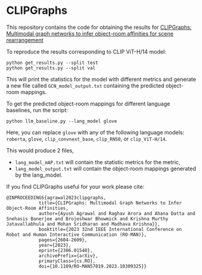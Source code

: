 # CLIPGraphs

This repository contains the code for obtaining the results for [CLIPGraphs: Multimodal graph networks to infer object-room affinities for scene rearrangement](https://clipgraphs.github.io)

To reproduce the results corresponding to CLIP ViT-H/14 model:
```
python get_results.py --split test
python get_results.py --split val
```

This will print the statistics for the model with different metrics and generate a new file called `GCN_model_output.txt` containing the predicted object-room mappings.


To get the predicted object-room mappings for different language baselines, run the script:
```
python llm_baseline.py --lang_model glove
```
Here, you can replace `glove` with any of the following language models: `roberta`, `glove`, `clip_convnext_base`, `clip_RN50`, or `clip_ViT-H/14`.

This would produce 2 files, 
- `lang_model_mAP.txt` will contain the statistic metrics for the metric, 
- `lang_model_output.txt` will contain the object-room mappings generated by the lang_model.

If you find CLIPGraphs useful for your work please cite:
```
@INPROCEEDINGS{agrawal2023clipgraphs,
            title={CLIPGraphs: Multimodal Graph Networks to Infer Object-Room Affinities, 
            author={Ayush Agrawal and Raghav Arora and Ahana Datta and Snehasis Banerjee and Brojeshwar Bhowmick and Krishna Murthy Jatavallabhula and Mohan Sridharan and Madhava Krishna}},
            booktitle={2023 32nd IEEE International Conference on Robot and Human Interactive Communication (RO-MAN)},
            pages={2604-2609},
            year={2023},
            eprint={2306.01540},
            archivePrefix={arXiv},
            primaryClass={cs.RO},
            doi={10.1109/RO-MAN57019.2023.10309325}}
```
